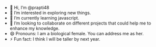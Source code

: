 - 👋 Hi, I’m @prapti48
- 👀 I’m interested in exploring new things. 
- 🌱 I’m currently learning javascript.
- 💞️ I’m looking to collaborate on different projects that could help me to enhance my knowledge. 
- 😄 Pronouns: I am a biological female. You can address me as her.
- ⚡ Fun fact: I think I will be taller by next year. 

<!---
prapti48/prapti48 is a ✨ special ✨ repository because its `README.md` (this file) appears on your GitHub profile.
You can click the Preview link to take a look at your changes.
--->
